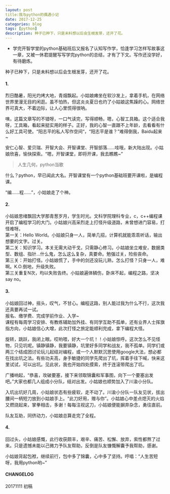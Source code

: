 ```yaml
---
layout: post
title:我与python的偶遇小记
date: 2017-12-25
categories: blog
tags: [python]
description: 种子已种下，只是未料想以后会生根发芽，还开了花。
---
```


* 学完开智学堂的python基础班后又报名了认知写作学，恰逢学习怎样写故事这一章，又被一休君提醒写写学完python的总结，才有了下文。写作还没学好，有待磨炼。

种子已种下，只是未料想以后会生根发芽，还开了花。

#### 1.

烈日酷暑，阳光灼烤大地，青烟飘起。小姑娘瘫坐在软沙发上，拿着手机，在网络世界里漫无目的闲逛。虽不怕热，但这炎炎夏日也灼了小姑娘这焦躁的心。网络世界可真大，不着边际，让人心里慌得很呐。  

咦，这篇文章写的不错呀，一口气读完，写得顺畅，嗯，心智工具箱。这个适合我呀，工具箱，看起来挺实用的样子。正好，我的心智一直跟不上年龄，去看看有什么好工具可使。“阳志平的私人写作空间“，“阳志平是谁？”难得倒我，Baidu起来~  

安仁心智、爱贝瑞、开智大会、开智课堂、开智部落......哇哦，新大陆出现。小姑娘欣喜，愉快探索。“嗯，开智课堂，即将开课，我去瞧瞧~”  
> 人生几何，python当歌  

什么？python，早已闻此大名。开智课堂有一个python基础班要开课啦，是编程课。

“编......程......”，小姑娘走了个神。

#### 2.

小姑娘思绪飘回大学那青葱岁月，学生时光。文科学院理科专业，c，c++编程课开启了编程学习的大门。小姑娘兴高采烈走上打怪升级道路，未曾想进门容易，打怪难呀。  
第一关：Hello World。小姑娘只身一人，简单几招，计算机就能乖乖听话，输出想要的文字。过关。  
第二关：知识学习。本关无需大动干戈，只需静心修习。小姑娘坐立难安，数据类型、数组、指针...什么鬼，怎么这么复杂，真要命。勉强过关，险些丧命。  
第三关：开始打怪。小姑娘慌了，手中的剑还没玩儿熟，怎么打怪？只身一人，难啊。K.O.倒地，升级失败。  
第三关重复N次，均以失败告终。小姑娘遍体鳞伤，卧床不起，编程之路，坚决say no。

#### 3.
小姑娘回过神，摇头，叹气，不甘心。编程这路，别人能过我为什么不行，这次我还真要再试一试。  
报名、缴学费、完成学前作业、入学~  
课程有每周学习安排、有教练辅助加外挂、有同学互助不孤单，还有业界人士挥旗指方向，小姑娘信心大增，此次打怪之旅定能顺利完成，拿下编程大怪。

旋转，跳跃，我闭上眼。哎哟喂，好大一个坑！！小姑娘惊呼。这次怎么不见怪物，只见坑呢。镇静镇静，我要镇静，坑里好多同学和战友，我不孤单。同学们或两三个结成团讨论玩儿起结对编程，或一个人默默沉思使用google大法，想必都在找出坑之法。有些功夫高，身手敏捷的同学先爬出了坑，挥着手往下喊，快来这里试试，可以出坑。见此状，我也开始四处摸索，终于连滚带爬出了坑。  

广播响起，“恭喜，攻破要塞，接下来领取锦囊和军事图，向下一个要塞出发吧。”大家也都几人组成小分队，结对出发。小姑娘也顺势加入了川渝小分队。  

入坑出坑好几周，小姑娘状态有些疲软，走不动了。川渝小分队一队友见状，拔出腰间一柄短刀放到小姑娘手上。“此刀好用，赠与你”。小姑娘心中差点熄灭的火焰又燃烧起来，掌拳相击，多谢！每每注视这刀，小姑娘便能摒弃杂念，勇往直前。

队友互助，同侪动力，小姑娘总算走完了全程。

#### 4.
回过头，小姑娘感慨，此行收获颇丰，艰辛、痛苦、松懈、放弃，索性都熬了过来。只是遗憾未能以己微力予队友帮助，反倒是队友慷慨解囊予我帮助，感谢。

小姑娘背起包袱，继续前行，包中多了锦囊，心中多了坚持。哼唱：“人生苦短呀，我用python哟~”

#### CHANGELOG
20171111 初稿

